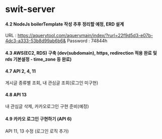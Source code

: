 # swit-server

#### 4.2 NodeJs boilerTemplate 작성 추후 정리할 예정, ERD 설계
URL : https://aquerytool.com/aquerymain/index/?rurl=22f9d5d3-e07b-4dc3-a333-53b8d99ab6b6&
Password : 74844h

#### 4.3 AWS(EC2, RDS) 구축 (dev(subdomain), https, redirection 적용 완료 및 rds 기본설정 - time_zone 등 완료)

#### 4.7 API 2, 4, 11
게시글 종류별 조회, 내 관심글 조회(로그인 미구현)

#### 4.8 API 13
내 관심글 삭제, 카카오로그인 구현 준비(예정)

#### 4.9 카카오 로그인 구현하기 (API 6)
API 11, 13 수정 (로그인 로직 추가) 

